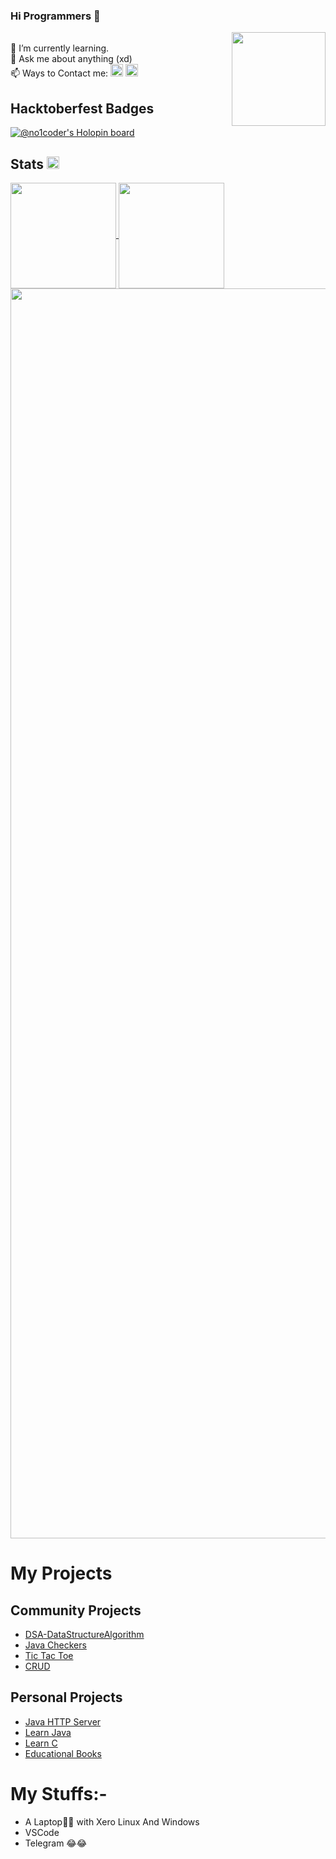 ### Hi Programmers 👋
<a href="https://github.com/no1-coder">
  <img align="right" src="https://media.giphy.com/media/5rT8xqVLpB6S6Ej89o/giphy.gif" height=150 width=150/>
</a>
<p align="left">
<br>🌱 I’m currently learning.<br>💬 Ask me about anything (xd)<br>📫 Ways to Contact me: <a href="https://t.me/aliciachrone"><img align="" src="https://upload.wikimedia.org/wikipedia/commons/thumb/8/82/Telegram_logo.svg/512px-Telegram_logo.svg.png" width=20/></a>
<a href="https://instagram.com/deepak.k.2003"><img align="" src="https://upload.wikimedia.org/wikipedia/commons/thumb/a/a5/Instagram_icon.png/800px-Instagram_icon.png" width=20/></a>
</p>

## Hacktoberfest Badges
[![@no1coder's Holopin board](https://holopin.me/no1coder)](https://holopin.io/@no1coder)

## Stats <img align="justify" src="https://visitor-badge.laobi.icu/badge?page_id=no1-coder" height=20/>
<a href="https://github.com/no1-coder">
  <img align="center" src="https://github-readme-stats.vercel.app/api?username=no1-coder&layout=compact&show_icons=true&theme=midnight-purple&cache_seconds=5&hide_border=True" float=left height=169 />
</a>
<a href="https://github.com/no1-coder" display="inline-block">
  <img align="center" src="https://github-readme-stats.vercel.app/api/top-langs/?username=no1-coder&layout=compact&theme=midnight-purple&cache_seconds=5&custom_title=Most%20Stuffs%20on:&langs_count=10&hide_border=True" float=left height=169/>
  <img align="center" src="https://github-profile-trophy.vercel.app/?username=no1-coder &theme=radical&row=1&no-frame=true&no-bg=true" width=2000/>
</a>
</p>

# My Projects
## Community Projects

- [DSA-DataStructureAlgorithm](https://github.com/AthanasyFotis/DSA-DataStructureAlgorithm)
- [Java Checkers](https://github.com/legend-001/java-checkers)
- [Tic Tac Toe](https://github.com/no1-coder/javaswing-games)
- [CRUD](https://github.com/no1-coder/file-crud)

## Personal Projects
      
- [Java HTTP Server ](https://github.com/no1-coder/java-httpserver)
- [Learn Java](https://github.com/no1-coder/learn-java)   
- [Learn C](https://github.com/no1-coder/Learn-C)
- [Educational Books](https://github.com/no1-coder/Education)

# My Stuffs:-

- A Laptop🙂🙂 with Xero Linux And Windows
- VSCode
- Telegram  😂😂
    
<!---
no1-coder/no1-coder is a ✨ special ✨ repository because its `README.md` (this file) appears on your GitHub profile.
You can click the Preview link to take a look at your changes.
--->
